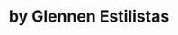 ---
title: "by Glennen Estilistas"
url: /ciudad-autonoma-de-buenos-aires/by-glennen-estilistas/
shop: peluquería
---